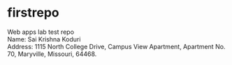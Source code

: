 # firstrepo
Web apps lab test repo<br>
Name: Sai Krishna Koduri<br>
Address: 1115 North College Drive, Campus View Apartment, Apartment No. 70, Maryville, Missouri, 64468.<br>
